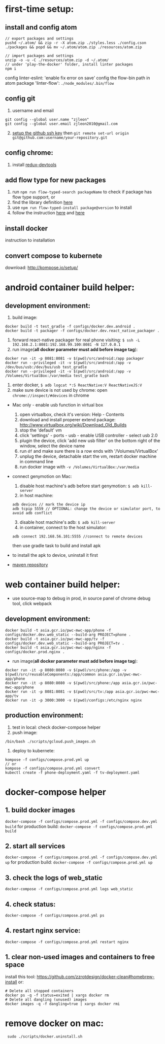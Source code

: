 # first-time setup:
## install and config atom
```
// export packages and settings
pushd ~/.atom/ && zip -r -X atom.zip ./styles.less ./config.cson ./packages && popd && mv ~/.atom/atom.zip ./resources/atom.zip

// import packages and settings
unzip -o -u -C ./resources/atom.zip -d ~/.atom/
// under 'play-the-docker' folder, install linter packages
npm i
```
config linter-eslint: 'enable fix error on save'
config the flow-bin path in atom package 'linter-flow': ``./node_modules/.bin/flow``

## config git
1. username and email
```
git config --global user.name "zjleon"
git config --global user.email zjleon2010@gmail.com
```
2. [setup the github ssh key](https://help.github.com/articles/adding-a-new-ssh-key-to-your-github-account/) then ``git remote set-url origin git@github.com:username/your-repository.git``

## config chrome:
1. install [redux-devtools](https://chrome.google.com/webstore/detail/redux-devtools/lmhkpmbekcpmknklioeibfkpmmfibljd)

## add flow type for new packages
1. run ``npm run flow-typed-search packageName`` to check if package has flow type support, or
1. find the library definition [here](https://github.com/flowtype/flow-typed/tree/master/definitions/npm)
1. use ``npm run flow-typed-install package@version`` to install
3. follow the instruction [here](https://flow.org/en/docs/react/redux/)
and [here](https://github.com/flowtype/flow-typed/wiki/Importing-And-Using-Type-Definitions)

## install docker
instruction to installation

## convert compose to kubernete
download: http://kompose.io/setup/

# android container build helper:
## development environment:
1. build image:
```
docker build -t test_gradle -f configs/docker.dev.android .
docker build -t packager -f configs/docker.dev.react_native_packager .
```
1. forward react-native packager for real phone visiting: ``$ ssh -L 192.168.2.1:8081:192.168.99.100:8081 -N 127.0.0.1``
1. run image(**all docker parameter must add before image tag**):
```
docker run -it -p 8081:8081 -v $(pwd)/src/android:/app packager
docker run --privileged -it -v $(pwd)/src/android:/app -v /dev/bus/usb:/dev/bus/usb test_gradle
docker run --privileged -it -v $(pwd)/src/android:/app -v /Volumes/VirtualBox:/var/media test_gradle bash
```
1. enter docker, ``$ adb logcat *:S ReactNative:V ReactNativeJS:V``
1. make sure device is not used by chrome: open ``chrome://inspect/#devices`` in chrome
* Mac only - enable usb function in virtual box
  1. open virtualbox, check it's version: Help - Contents
  2. download and install properer extend package: http://www.virtualbox.org/wiki/Download_Old_Builds
  3. stop the 'default' vm
  4. click 'settings' - ports - usb - enable USB controller - select usb 2.0
  5. plugin the device, click 'add new usb filter' on the bottom right of the window, select the device name
  5. run ``df`` and make sure there is a row ends with '/Volumes/VirtualBox'
  6. unplug the device, detachable start the vm, restart docker machine in command line
  7. run docker image with ``-v /Volumes/VirtualBox:/var/media``

* connect genymotion on Mac:
  1. disable host machine's adb before start genymotion:
  ``$ adb kill-server``
  2. in host machine:
  ```
  adb devices // mark the device ip
  adb tcpip 5559 // OPTIONAL: change the device or simulator port, to avoid adb conflict
  ```
  3. disable host machine's adb:
  ``$ adb kill-server``
  4. in container, connect to the host simulator:
  ```
  adb connect 192.168.56.101:5555 //connect to remote devices
  ```
  then use gradle task to build and install apk
* to install the apk to device, uninstall it first
* [maven repository](https://mvnrepository.com/repos)

# web container build helper:
* use source-map to debug in prod, in source panel of chrome debug tool, click webpack
## development environment:
```
docker build -t asia.gcr.io/pwc-mwc-app/phone -f configs/docker.dev.web_static --build-arg PROJECT=phone .
docker build -t asia.gcr.io/pwc-mwc-app/tv -f configs/docker.dev.web_static --build-arg PROJECT=tv .
docker build -t asia.gcr.io/pwc-mwc-app/nginx -f configs/docker.prod.nginx .
```
* run image(**all docker parameter must add before image tag**):
```
docker run -it -p 8080:8080 -v $(pwd)/src/phone:/app -v $(pwd)/src/reusableComponents:/app/common asia.gcr.io/pwc-mwc-app/phone
docker run -it -p 8080:8080 -v $(pwd)/src/phone:/app asia.gcr.io/pwc-mwc-app/phone
docker run -it -p 8081:8081 -v $(pwd)/src/tv:/app asia.gcr.io/pwc-mwc-app/tv
docker run -it -p 3000:3000 -v $(pwd)/configs:/etc/nginx nginx
```

## production environment:
1. test in local: check docker-compose helper
1. push image:
```
/bin/bash ./scripts/gcloud.push_images.sh
```
1. deploy to kubernete:
```
kompose -f configs/compose.prod.yml up
// or
kompose -f configs/compose.prod.yml convert
kubectl create -f phone-deployment.yaml -f tv-deployment.yaml
```


# docker-compose helper
## 1. build docker images
``docker-compose -f configs/compose.prod.yml -f configs/compose.dev.yml build``
for production build:
``docker-compose -f configs/compose.prod.yml build``
## 2. start all services
``docker-compose -f configs/compose.prod.yml -f configs/compose.dev.yml up``
for production build:
``docker-compose -f configs/compose.prod.yml up``
## 3. check the logs of web_static
``docker-compose -f configs/compose.prod.yml logs web_static``
## 4. check status:
``docker-compose -f configs/compose.prod.yml ps``
## 4. restart nginx service:
``docker-compose -f configs/compose.prod.yml restart nginx``
## 1. clear non-used images and containers to free space
install this tool: https://github.com/zzrotdesign/docker-clean#homebrew-install
or:
```
# Delete all stopped containers
docker ps -q -f status=exited | xargs docker rm
# Delete all dangling (unused) images
docker images -q -f dangling=true | xargs docker rmi
```

# remove docker on mac:
`` sudo ./scripts/docker.uninstall.sh``
